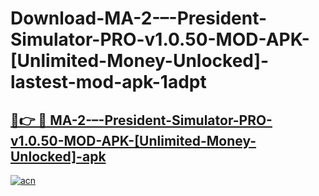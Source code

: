 # Download-MA-2-–-President-Simulator-PRO-v1.0.50-MOD-APK-[Unlimited-Money-Unlocked]-lastest-mod-apk-1adpt

<h2><a href="https://apkcomod.com?title=MA-2-–-President-Simulator-PRO-v1.0.50-MOD-APK-[Unlimited-Money-Unlocked]">🔗👉 🔴 MA-2-–-President-Simulator-PRO-v1.0.50-MOD-APK-[Unlimited-Money-Unlocked]-apk </a></h2>

[![acn](https://github.com/user-attachments/assets/0f9c940e-d8b0-45ae-aac7-cd30a18b3e1c)](https://apkcomod.com?title=MA-2-–-President-Simulator-PRO-v1.0.50-MOD-APK-[Unlimited-Money-Unlocked])
